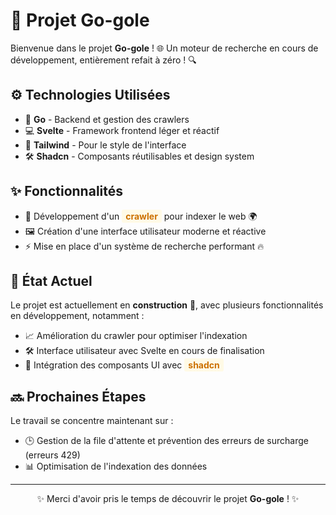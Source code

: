 # 🚀 Projet Go-gole

Bienvenue dans le projet **Go-gole** ! 🌐 Un moteur de recherche en cours de développement, entièrement refait à zéro ! 🔍

## ⚙️ Technologies Utilisées
- 🐹 **Go** - Backend et gestion des crawlers
- 💻 **Svelte** - Framework frontend léger et réactif
- 🎨 **Tailwind** - Pour le style de l'interface
- 🛠️ **Shadcn** - Composants réutilisables et design system

## ✨ Fonctionnalités
- 🚜 Développement d'un <span style="background-color: #fffae6; padding: 2px 6px; border-radius: 3px; color: #cc7000; font-weight: bold;">crawler</span> pour indexer le web 🌍
- 🖼️ Création d'une interface utilisateur moderne et réactive
- ⚡ Mise en place d'un système de recherche performant 🔥

## 🚧 État Actuel
Le projet est actuellement en **construction** 🚧, avec plusieurs fonctionnalités en développement, notamment :
- 📈 Amélioration du crawler pour optimiser l'indexation
- 🛠️ Interface utilisateur avec Svelte en cours de finalisation
- 🧩 Intégration des composants UI avec <span style="background-color: #fffae6; padding: 2px 6px; border-radius: 3px; color: #cc7000; font-weight: bold;">shadcn</span>

## 🔜 Prochaines Étapes
Le travail se concentre maintenant sur :
- 🕒 Gestion de la file d'attente et prévention des erreurs de surcharge (erreurs 429)
- 📊 Optimisation de l'indexation des données

---

<p style="text-align: center;">✨ Merci d'avoir pris le temps de découvrir le projet <strong>Go-gole</strong> ! ✨</p>
